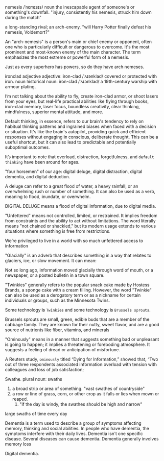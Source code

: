 
nemesis /ˈnɛmɪsɪs/ noun
the inescapable agent of someone's or something's downfall.
"injury, consistently his nemesis, struck him down during the match"

a long-standing rival; an arch-enemy.
"will Harry Potter finally defeat his nemesis, Voldemort?"

An "arch-nemesis" is a person's main or chief enemy or opponent, often one who is particularly difficult or dangerous to overcome. It's the most prominent and most-known enemy of the main character. The term emphasizes the most extreme or powerful form of a nemesis.

Just as every superhero has powers, so do they have arch nemeses.

ironclad adjective
adjective: iron-clad /ˈʌɪənklad/
covered or protected with iron.
noun historical
noun: iron-clad /ˈʌɪənklad/
a 19th-century warship with armour plating.

I’m not talking about the ability to fly, create iron-clad armor, or shoot lasers from your eyes, but real-life practical abilities like flying through books, iron-clad memory, laser focus, boundless creativity, clear thinking, mindfulness, superior mental attitude, and more.


Default thinking, in essence, refers to our brain's tendency to rely on habitual thinking patterns and ingrained biases when faced with a decision or situation. It's like the brain's autopilot, providing quick and efficient responses without engaging in conscious, deliberate thought. This can be a useful shortcut, but it can also lead to predictable and potentially suboptimal outcomes. 

It’s important to note that overload, distraction, forgetfulness, and `default thinking` have been around for ages.

"four horsemen" of our age: digital deluge, digital distraction,
digital dementia, and digital deduction.

A deluge can refer to a great flood of water, a heavy rainfall, or an overwhelming rush or number of something. It can also be used as a verb, meaning to flood, inundate, or overwhelm. 

DIGITAL DELUGE means a flood of digital information, due to digital media.

"Unfettered" means not controlled, limited, or restrained. It implies freedom from constraints and the ability to act without limitations. The word literally means "not chained or shackled," but its modern usage extends to various situations where something is free from restrictions.

We’re privileged to live in a world with so much unfettered access to information

"Glacially" is an adverb that describes something in a way that relates to glaciers, ice, or slow movement. It can mean: 

Not so long ago, information moved glacially through word of mouth, or a newspaper, or a posted bulletin in a town square.

"Twinkies" generally refers to the popular snack cake made by Hostess Brands, a sponge cake with a cream filling. However, the word "Twinkie" can also be used as a derogatory term or as a nickname for certain individuals or groups, such as the Minnesota Twins. 

Some technology is `Twinkies` and some technology is `Brussels sprouts`.

Brussels sprouts are small, green, edible buds that are a member of the cabbage family. They are known for their nutty, sweet flavor, and are a good source of nutrients like fiber, vitamins, and minerals

"Ominously" means in a manner that suggests something bad or unpleasant is going to happen; it implies a threatening or foreboding atmosphere. It suggests a feeling of dread or anticipation of misfortune. 

A Reuters study, `ominously` titled “Dying for Information,” showed that, “Two
out of three respondents associated information overload with tension with
colleagues and loss of job satisfaction;

Swathe. plural noun: swaths

1. a broad strip or area of something. "vast swathes of countryside"
2. a row or line of grass, corn, or other crop as it falls or lies when mown or reaped. 
   1. "if the day is windy, the swathes should be high and narrow"

large swaths of time every day

Dementia is a term used to describe a group of symptoms affecting memory, thinking and social abilities. In people who have dementia, the symptoms interfere with their daily lives. Dementia isn't one specific disease. Several diseases can cause dementia. Dementia generally involves memory loss

Digital dementia.


